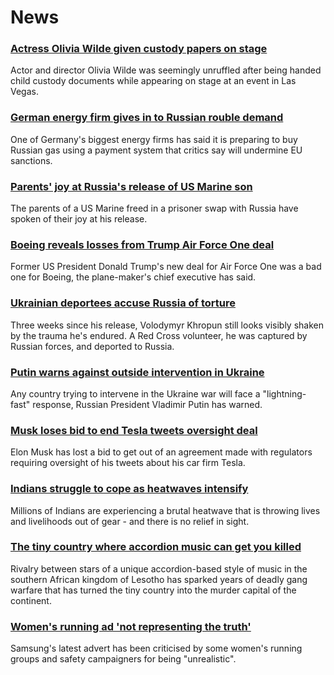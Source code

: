 # News
### [Actress Olivia Wilde given custody papers on stage](https://www.bbc.com/news/world-us-canada-61253002)
Actor and director Olivia Wilde was seemingly unruffled after being handed child custody documents while appearing on stage at an event in Las Vegas. 
### [German energy firm gives in to Russian rouble demand](https://www.bbc.com/news/business-61257846)
One of Germany's biggest energy firms has said it is preparing to buy Russian gas using a payment system that critics say will undermine EU sanctions.
### [Parents' joy at Russia's release of US Marine son](https://www.bbc.com/news/world-us-canada-61156745)
The parents of a US Marine freed in a prisoner swap with Russia have spoken of their joy at his release.
### [Boeing reveals losses from Trump Air Force One deal](https://www.bbc.com/news/business-61250667)
Former US President Donald Trump's new deal for Air Force One was a bad one for Boeing, the plane-maker's chief executive has said.
### [Ukrainian deportees accuse Russia of torture](https://www.bbc.com/news/world-europe-61248436)
Three weeks since his release, Volodymyr Khropun still looks visibly shaken by the trauma he's endured. A Red Cross volunteer, he was captured by Russian forces, and deported to Russia. 
### [Putin warns against outside intervention in Ukraine](https://www.bbc.com/news/world-europe-61252320)
Any country trying to intervene in the Ukraine war will face a "lightning-fast" response, Russian President Vladimir Putin has warned.
### [Musk loses bid to end Tesla tweets oversight deal](https://www.bbc.com/news/business-61253171)
Elon Musk has lost a bid to get out of an agreement made with regulators requiring oversight of his tweets about his car firm Tesla.
### [Indians struggle to cope as heatwaves intensify](https://www.bbc.com/news/world-asia-india-61242341)
Millions of Indians are experiencing a brutal heatwave that is throwing lives and livelihoods out of gear - and there is no relief in sight.
### [The tiny country where accordion music can get you killed](https://www.bbc.com/news/world-africa-61097386)
Rivalry between stars of a unique accordion-based style of music in the southern African kingdom of Lesotho has sparked years of deadly gang warfare that has turned the tiny country into the murder capital of the continent. 
### [Women's running ad 'not representing the truth'](https://www.bbc.com/news/newsbeat-61242917)
Samsung's latest advert has been criticised by some women's running groups and safety campaigners for being "unrealistic".

